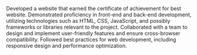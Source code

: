 Developed a website that earned the certificate of achievement for best website.
Demonstrated proficiency in front-end and back-end development, utilizing technologies such as HTML, CSS, JavaScript, and possibly frameworks or libraries relevant to the project.
Collaborated with a team to design and implement user-friendly features and ensure cross-browser compatibility.
Followed best practices for web development, including responsive design and performance optimization.
